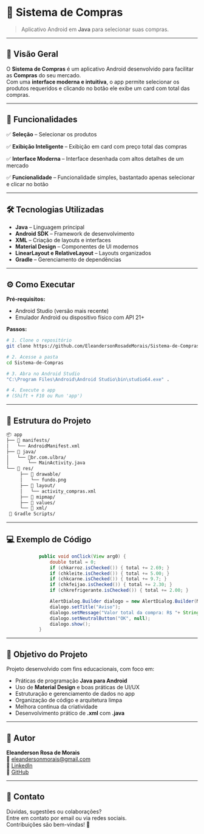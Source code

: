 # 🛒 Sistema de Compras
> Aplicativo Android em **Java** para selecionar suas compras.

---

## 📱 Visão Geral

O **Sistema de Compras** é um aplicativo Android desenvolvido para facilitar as **Compras** do seu mercado.  
Com uma **interface moderna e intuitiva**, o app permite selecionar os produtos requeridos e clicando no botão ele exibe um card com total das compras.

---

## 🚀 Funcionalidades

✅ **Seleção** – Selecionar os produtos

✅ **Exibição Inteligente** – Exibição em card com preço total das compras

✅ **Interface Moderna** – Interface desenhada com altos detalhes de um mercado

✅ **Funcionalidade** – Funcionalidade simples, bastantado apenas selecionar e clicar no botão

---

## 🛠️ Tecnologias Utilizadas

- **Java** – Linguagem principal
- **Android SDK** – Framework de desenvolvimento
- **XML** – Criação de layouts e interfaces
- **Material Design** – Componentes de UI modernos
- **LinearLayout e RelativeLayout** – Layouts organizados
- **Gradle** – Gerenciamento de dependências

---

## ⚙️ Como Executar

**Pré-requisitos:**
- Android Studio (versão mais recente)
- Emulador Android ou dispositivo físico com API 21+

**Passos:**
```bash
# 1. Clone o repositório
git clone https://github.com/EleandersonRosadeMorais/Sistema-de-Compras

# 2. Acesse a pasta
cd Sistema-de-Compras

# 3. Abra no Android Studio
"C:\Program Files\Android\Android Studio\bin\studio64.exe" .

# 4. Execute o app
# (Shift + F10 ou Run 'app')
```

---

## 📂 Estrutura do Projeto

```bash
📦 app
├── 📂 manifests/
│   └── AndroidManifest.xml
├── 📂 java/
│   └── 📂br.com.ulbra/
│       └── MainActivity.java
└── 📂 res/
     ├── 📂 drawable/
     │   └── fundo.png
     ├── 📂 layout/
     │   └── activity_compras.xml
     ├── 📂 mipmap/
     ├── 📂 values/
     └── 📂 xml/
 📂 Gradle Scripts/
```

---

## 💻 Exemplo de Código

```java
            public void onClick(View arg0) {
                double total = 0;
                if (chkarroz.isChecked()) { total += 2.69; }
                if (chkleite.isChecked()) { total += 5.00; }
                if (chkcarne.isChecked()) { total += 9.7; }
                if (chkfeijao.isChecked()) { total += 2.30; }
                if (chkrefrigerante.isChecked()) { total += 2.00; }

                AlertDialog.Builder dialogo = new AlertDialog.Builder(MainActivity.this);
                dialogo.setTitle("Aviso");
                dialogo.setMessage("Valor total da compra: R$ "+ String.format("%.2f", total));
                dialogo.setNeutralButton("OK", null);
                dialogo.show();
            }
```

---

## 🎯 Objetivo do Projeto

Projeto desenvolvido com fins educacionais, com foco em:
- Práticas de programação **Java para Android**
- Uso de **Material Design** e boas práticas de UI/UX
- Estruturação e gerenciamento de dados no app
- Organização de código e arquitetura limpa
- Melhora continua da criatividade
- Desenvolvimento prático de **.xml** com **.java**

---

## 👤 Autor

**Eleanderson Rosa de Morais**  
📧 eleandersonmorais@gmail.com  
🔗 [LinkedIn](https://www.linkedin.com/in/eleanderson-rosa-de-morais-9aaab9324/)  
🔗 [GitHub](https://github.com/EleandersonRosadeMorais/)

---

## 💬 Contato

Dúvidas, sugestões ou colaborações?  
Entre em contato por email ou via redes sociais.  
Contribuições são bem-vindas! 🚀
